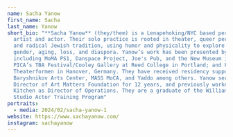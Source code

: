 ```yaml
---
name: Sacha Yanow
first_name: Sacha
last_name: Yanow
short_bio: "**Sacha Yanow** (they/them) is a Lenapehoking/NYC based performance
  artist and actor. Their solo practice is rooted in theater, queer performance,
  and radical Jewish tradition, using humor and physicality to explore themes of
  gender, aging, loss, and diaspora. Yanow’s work has been presented by venues
  including MoMA PS1, Danspace Project, Joe's Pub, and the New Museum in NYC;
  PICA’s TBA Festival/Cooley Gallery at Reed College in Portland; and Festival
  Theaterformen in Hanover, Germany. They have received residency support from
  Baryshnikov Arts Center, MASS MoCA, and Yaddo among others. Yanow served as
  Director of Art Matters Foundation for 12 years, and previously worked at The
  Kitchen as Director of Operations. They are a graduate of the William Esper
  Studio Actor Training Program"
portraits:
  - media: 2024/02/sacha-yanow-1
website: https://www.sachayanow.com/
instagram: sachayanow
---
```

